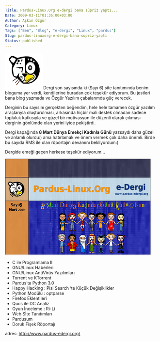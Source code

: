 ```yaml
---
Title: Pardus-Linux.Org e-dergi bana süpriz yaptı...
Date: 2009-03-11T01:36:00+03:00
Author: Aşkın Özgür
Category: Linux
Tags: ["Ben", "Blog", "e-dergi", "Linux", "pardus"]
Slug: pardus-linuxorg-e-dergi-bana-supriz-yapti
Status: published
---
```


![Pardus-Linux.Org](/uploads/2009/03/plo-logo.png "Pardus-Linux.Org")Dergi son sayısında ki (Sayı 6) site tanıtımında benim bloguma yer verdi, kendilerine buradan çok teşekür ediyorum. Bu jestleri bana blog yazmada ve Özgür Yazılım çabalarımda güç verecek.

Derginin bu sayısını gerçekten beğendim, hele hele tamamen özgür yazılım araçlarıyla oluşturulması, arkasında hiçbir mali destek olmadan sadece topluluk katkısıyla ve güzel bir motivasyon ile düzenli olarak çıkması derginin gönlümde olan yerini iyice pekiştirdi.

Dergi kapağında **8 Mart Dünya Emekçi Kadınla Günü** yazsaydı daha güzel ve anlamlı olurdu:) ama hatırlamak ve önem vermek çok daha önemli. Birde bu sayıda RMS ile olan röportajın devamını bekliyordum:)

Dergide emeği geçen herkese teşekür ediyorum...

![Pardus-Linux.Org e-dergi](/uploads/2009/03/plo-e-dergi-6-kapak.png "Pardus-Linux.Org e-dergi")  

-   C ile Programlama II
-   GNU/Linux Haberleri
-   GNU/Linux AntiVirüs Yazılımları
-   Torrent ve KTorrent
-   Pardus’ta Python 3.0
-   Happy Hacking : Pisi Search ‘te Küçük Değişiklikler
-   Python Modülü : optparse
-   Firefox Eklentileri
-   Qucs ile DC Analiz
-   Oyun İnceleme : Ri-Li
-   Web Sİte Tanıtımları
-   Pardusum
-   Doruk Fişek Röportajı

adres: <http://www.pardus-edergi.org/>
